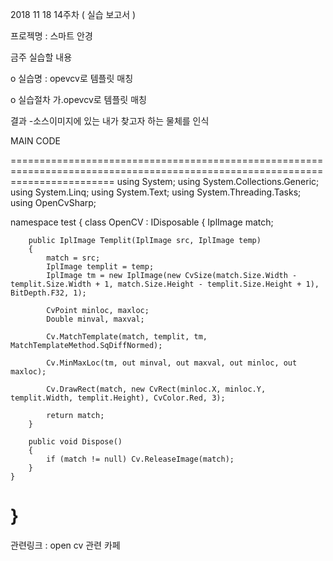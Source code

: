 
2018 11 18 14주차 ( 실습 보고서 )

프로젝명 : 스마트 안경

금주 실습할 내용

o 실습명 : opevcv로 템플릿 매칭

o 실습절차
가.opevcv로 템플릿 매칭


결과
-소스이미지에 있는 내가 찾고자 하는 물체를 인식 





MAIN CODE



==============================================================================================================================
using System;
using System.Collections.Generic;
using System.Linq;
using System.Text;
using System.Threading.Tasks;
using OpenCvSharp;

namespace test
{
    class OpenCV : IDisposable
    {
        IplImage match;
        
        public IplImage Templit(IplImage src, IplImage temp)
        {
            match = src;
            IplImage templit = temp;
            IplImage tm = new IplImage(new CvSize(match.Size.Width - templit.Size.Width + 1, match.Size.Height - templit.Size.Height + 1), BitDepth.F32, 1);

            CvPoint minloc, maxloc;
            Double minval, maxval;

            Cv.MatchTemplate(match, templit, tm, MatchTemplateMethod.SqDiffNormed);

            Cv.MinMaxLoc(tm, out minval, out maxval, out minloc, out maxloc);

            Cv.DrawRect(match, new CvRect(minloc.X, minloc.Y, templit.Width, templit.Height), CvColor.Red, 3);

            return match;
        }
                  
        public void Dispose()
        {
            if (match != null) Cv.ReleaseImage(match);
        }
    }
}
=========================================================================================================






관련링크 : open cv 관련 카페 
